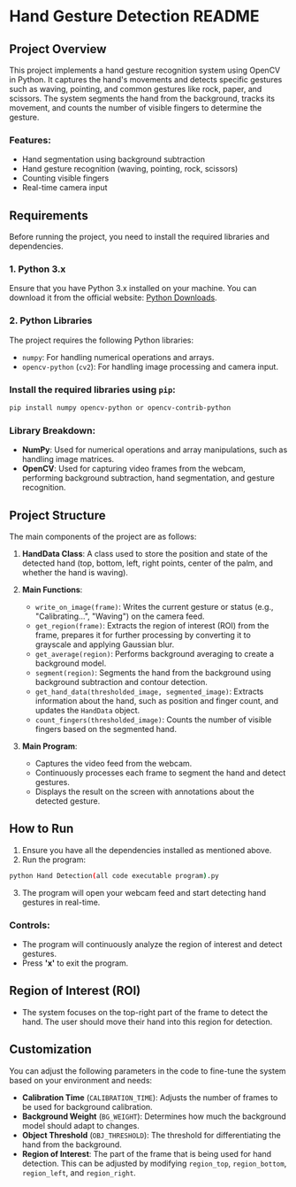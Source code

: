 # Hand Gesture Detection README

## Project Overview

This project implements a hand gesture recognition system using OpenCV in Python. It captures the hand's movements and detects specific gestures such as waving, pointing, and common gestures like rock, paper, and scissors. The system segments the hand from the background, tracks its movement, and counts the number of visible fingers to determine the gesture.

### Features:
- Hand segmentation using background subtraction
- Hand gesture recognition (waving, pointing, rock, scissors)
- Counting visible fingers
- Real-time camera input

## Requirements

Before running the project, you need to install the required libraries and dependencies.

### 1. **Python 3.x**
Ensure that you have Python 3.x installed on your machine. You can download it from the official website: [Python Downloads](https://www.python.org/downloads/).

### 2. **Python Libraries**

The project requires the following Python libraries:

- `numpy`: For handling numerical operations and arrays.
- `opencv-python` (`cv2`): For handling image processing and camera input.

### Install the required libraries using `pip`:

```bash
pip install numpy opencv-python or opencv-contrib-python 
```

### Library Breakdown:
- **NumPy**: Used for numerical operations and array manipulations, such as handling image matrices.
- **OpenCV**: Used for capturing video frames from the webcam, performing background subtraction, hand segmentation, and gesture recognition.

## Project Structure

The main components of the project are as follows:

1. **HandData Class**: A class used to store the position and state of the detected hand (top, bottom, left, right points, center of the palm, and whether the hand is waving).

2. **Main Functions**:
   - `write_on_image(frame)`: Writes the current gesture or status (e.g., "Calibrating...", "Waving") on the camera feed.
   - `get_region(frame)`: Extracts the region of interest (ROI) from the frame, prepares it for further processing by converting it to grayscale and applying Gaussian blur.
   - `get_average(region)`: Performs background averaging to create a background model.
   - `segment(region)`: Segments the hand from the background using background subtraction and contour detection.
   - `get_hand_data(thresholded_image, segmented_image)`: Extracts information about the hand, such as position and finger count, and updates the `HandData` object.
   - `count_fingers(thresholded_image)`: Counts the number of visible fingers based on the segmented hand.

3. **Main Program**:
   - Captures the video feed from the webcam.
   - Continuously processes each frame to segment the hand and detect gestures.
   - Displays the result on the screen with annotations about the detected gesture.

## How to Run

1. Ensure you have all the dependencies installed as mentioned above.
2. Run the program:

```bash
python Hand Detection(all code executable program).py
```

3. The program will open your webcam feed and start detecting hand gestures in real-time.

### Controls:

- The program will continuously analyze the region of interest and detect gestures.
- Press **'x'** to exit the program.

## Region of Interest (ROI)

- The system focuses on the top-right part of the frame to detect the hand. The user should move their hand into this region for detection.

## Customization

You can adjust the following parameters in the code to fine-tune the system based on your environment and needs:
- **Calibration Time** (`CALIBRATION_TIME`): Adjusts the number of frames to be used for background calibration.
- **Background Weight** (`BG_WEIGHT`): Determines how much the background model should adapt to changes.
- **Object Threshold** (`OBJ_THRESHOLD`): The threshold for differentiating the hand from the background.
- **Region of Interest**: The part of the frame that is being used for hand detection. This can be adjusted by modifying `region_top`, `region_bottom`, `region_left`, and `region_right`.



